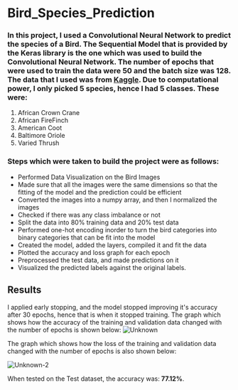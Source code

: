 # Bird_Species_Prediction
### In this project, I used a Convolutional Neural Network to predict the species of a Bird. The Sequential Model that is provided by the Keras library is the one which was used to build the Convolutional Neural Network. The number of epochs that were used to train the data were 50 and the batch size was 128. The data that I used was from [Kaggle](https://www.kaggle.com/gpiosenka/100-bird-species?select=test). Due to computational power, I only picked 5 species, hence I had 5 classes. These were:

1. African Crown Crane
2. African FireFinch
3. American Coot
4. Baltimore Oriole
5. Varied Thrush

### Steps which were taken to build the project were as follows:
- Performed Data Visualization on the Bird Images
- Made sure that all the images were the same dimensions so that the fitting of the model and the prediction could be efficient
- Converted the images into a numpy array, and then I normalized the images
- Checked if there was any class imbalance or not
- Split the data into 80% training data and 20% test data
- Performed one-hot encoding inorder to turn the bird categories into binary categories that can be fit into the model
- Created the model, added the layers, compiled it and fit the data
- Plotted the accuracy and loss graph for each epoch
- Preprocessed the test data, and made predictions on it
- Visualized the predicted labels against the original labels.

## Results
I applied early stopping, and the model stopped improving it's accuracy after 30 epochs, hence that is when it stopped training. 
The graph which shows how the accuracy of the training and validation data changed with the number of epochs is shown below:
![Unknown](https://user-images.githubusercontent.com/18570056/147376022-231689c9-989d-419b-a5b1-9854db0f8252.png)

The graph which shows how the loss of the training and validation data changed with the number of epochs is also shown below:

![Unknown-2](https://user-images.githubusercontent.com/18570056/147376036-c3a639bf-2375-423d-b872-44b930b21bd2.png)

When tested on the Test dataset, the accuracy was: **77.12%**.
